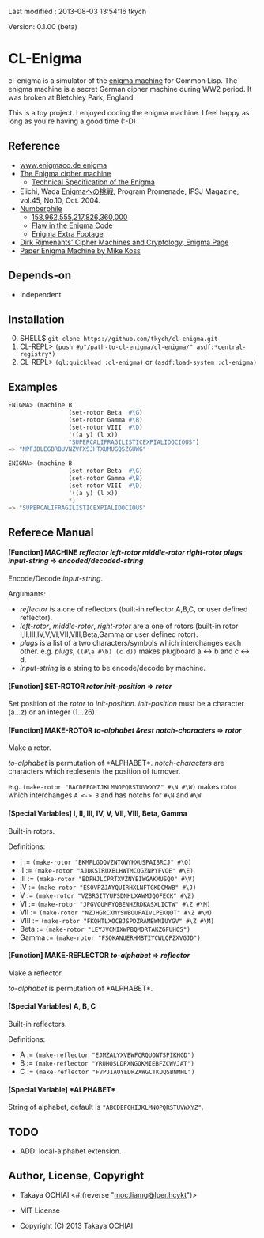 Last modified : 2013-08-03 13:54:16 tkych

Version: 0.1.00 (beta)


CL-Enigma
=========

cl-enigma is a simulator of the [enigma machine](https://en.wikipedia.org/wiki/Enigma_machine) for Common Lisp.
The enigma machine is a secret German cipher machine during WW2 period.
It was broken at Bletchley Park, England.

This is a toy project.
I enjoyed coding the enigma machine.
I feel happy as long as you're having a good time (:-D)


Reference
---------

 * [www.enigmaco.de enigma](http://enigmaco.de/enigma/enigma.html)
 * [The Enigma cipher machine](http://www.codesandciphers.org.uk/enigma/index.htm)
   * [Technical Specification of the Enigma](http://www.codesandciphers.org.uk/enigma/rotorspec.htm)
 * Eiichi, Wada [Enigmaへの挑戦](http://www.ipsj.or.jp/07editj/promenade/4510.pdf),
   Program Promenade, IPSJ Magazine, vol.45, No.10, Oct. 2004.
 * [Numberphile](http://www.numberphile.com/index.html)
   * [158,962,555,217,826,360,000](http://www.numberphile.com/videos/enigma.html)
   * [Flaw in the Enigma Code](http://www.numberphile.com/videos/enigma_flaw.html)
   * [Enigma Extra Footage](http://www.youtube.com/watch?v=BdrrJ7qd4HA)
 * [Dirk Rijmenants' Cipher Machines and Cryptology, Enigma Page](http://users.telenet.be/d.rijmenants/en/enigmamenu.htm)
 * [Paper Enigma Machine by Mike Koss](http://mckoss.com/Crypto/Enigma.htm)

Depends-on
----------

 * Independent


Installation
------------

 0. SHELL$   `git clone https://github.com/tkych/cl-enigma.git`
 1. CL-REPL> `(push #p"/path-to-cl-enigma/cl-enigma/" asdf:*central-registry*)`
 2. CL-REPL> `(ql:quickload :cl-enigma)` or `(asdf:load-system :cl-enigma)`


Examples
--------

```lisp
ENIGMA> (machine B
                 (set-rotor Beta  #\G)
                 (set-rotor Gamma #\B)
                 (set-rotor VIII  #\D)
                 '((a y) (l x))
                 "SUPERCALIFRAGILISTICEXPIALIDOCIOUS")
=> "NPFJDLEGBRBUVNZVFXSJHTXUMUGQSZGUWG"

ENIGMA> (machine B
                 (set-rotor Beta  #\G)
                 (set-rotor Gamma #\B)
                 (set-rotor VIII  #\D)
                 '((a y) (l x))
                 *)
=> "SUPERCALIFRAGILISTICEXPIALIDOCIOUS"
```


Referece Manual
---------------

#### [Function] MACHINE _reflector_ _left-rotor_ _middle-rotor_ _right-rotor_ _plugs_ _input-string_ => _encoded/decoded-string_

Encode/Decode _input-string_.

Argumants:

 * _reflector_ is a one of reflectors (built-in reflector A,B,C, or user defined reflector).
 * _left-rotor_, _middle-rotor_, _right-rotor_ are a one of rotors (built-in rotor I,II,III,IV,V,VI,VII,VIII,Beta,Gamma or user defined rotor).
 * _plugs_ is a list of a two characters/symbols which interchanges each other.
e.g. _plugs_, `((#\a #\b) (c d))` makes plugboard a <-> b and c <-> d.
 * _input-string_ is a string to be encode/decode by machine.


#### [Function] SET-ROTOR _rotor_ _init-position_ => _rotor_

Set  position of the _rotor_ to _init-position_.
_init-position_ must be a character (a...z) or an integer (1...26).


#### [Function] MAKE-ROTOR _to-alphabet_ _&rest_ _notch-characters_ => _rotor_

Make a rotor.

_to-alphabet_ is permutation of \*ALPHABET\*.
_notch-characters_ are characters which replesents the position of turnover.

e.g.
`(make-rotor "BACDEFGHIJKLMNOPQRSTUVWXYZ" #\N #\W)`
makes rotor which interchanges `A <-> B` and has notchs for `#\N` and `#\W`.


#### [Special Variables] I, II, III, IV, V, VII, VIII, Beta, Gamma

Built-in rotors.

Definitions:

 * I     := `(make-rotor "EKMFLGDQVZNTOWYHXUSPAIBRCJ" #\Q)`
 * II    := `(make-rotor "AJDKSIRUXBLHWTMCQGZNPYFVOE" #\E)`
 * III   := `(make-rotor "BDFHJLCPRTXVZNYEIWGAKMUSQO" #\V)`
 * IV    := `(make-rotor "ESOVPZJAYQUIRHXLNFTGKDCMWB" #\J)`
 * V     := `(make-rotor "VZBRGITYUPSDNHLXAWMJQOFECK" #\Z)`
 * VI    := `(make-rotor "JPGVOUMFYQBENHZRDKASXLICTW" #\Z #\M)`
 * VII   := `(make-rotor "NZJHGRCXMYSWBOUFAIVLPEKQDT" #\Z #\M)`
 * VIII  := `(make-rotor "FKQHTLXOCBJSPDZRAMEWNIUYGV" #\Z #\M)`
 * Beta  := `(make-rotor "LEYJVCNIXWPBQMDRTAKZGFUHOS")`
 * Gamma := `(make-rotor "FSOKANUERHMBTIYCWLQPZXVGJD")`


#### [Function] MAKE-REFLECTOR _to-alphabet_ => _reflector_

Make a reflector.

_to-alphabet_ is permutation of \*ALPHABET\*.
 

#### [Special Variables] A, B, C

Built-in reflectors.

Definitions:

 * A := `(make-reflector "EJMZALYXVBWFCRQUONTSPIKHGD")`
 * B := `(make-reflector "YRUHQSLDPXNGOKMIEBFZCWVJAT")`
 * C := `(make-reflector "FVPJIAOYEDRZXWGCTKUQSBNMHL")`


#### [Special Variable] \*ALPHABET\*

String of alphabet, default is `"ABCDEFGHIJKLMNOPQRSTUVWXYZ"`.


TODO
----

 * ADD: local-alphabet extension.


Author, License, Copyright
--------------------------

 - Takaya OCHIAI  <#.(reverse "moc.liamg@lper.hcykt")>

 - MIT License

 - Copyright (C) 2013 Takaya OCHIAI
